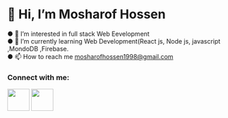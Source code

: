 <h1>👋 Hi, I’m Mosharof Hossen</h1>
● 👀 I’m interested in full stack Web Eevelopment </br>
● 🌱 I’m currently learning Web Development(React js, Node js, javascript ,MondoDB ,Firebase. </br>
● 📫 How to reach me <a href="mailto:mosharofhossen1998@gmail.com">mosharofhossen1998@gmail.com</a></br>

### Connect with me:
[<img width = "50px" src="https://cdn.icon-icons.com/icons2/2428/PNG/512/linkedin_black_logo_icon_147114.png" alt="">](https://www.linkedin.com/in/mosharof-hossen-005323171/)
[<img width = "50px" src="https://camo.githubusercontent.com/68395a7b109c74c379a2e19b46e78a7df724c05e8a35df5b2d4a85d3b6cb5369/68747470733a2f2f63646e2e6a7364656c6976722e6e65742f6e706d2f73696d706c652d69636f6e7340332e302e312f69636f6e732f66616365626f6f6b2e737667" alt="">](https://www.linkedin.com/in/mosharof-hossen-005323171/)
    
   
